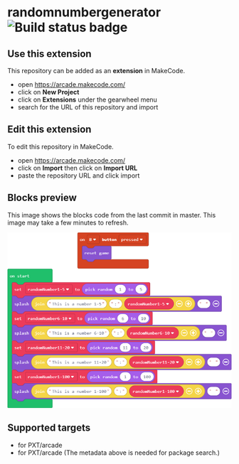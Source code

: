 # randomnumbergenerator ![Build status badge](https://github.com/terrellcowherd/randomnumbergenerator/workflows/MakeCode/badge.svg)



## Use this extension

This repository can be added as an **extension** in MakeCode.

* open https://arcade.makecode.com/
* click on **New Project**
* click on **Extensions** under the gearwheel menu
* search for the URL of this repository and import

## Edit this extension

To edit this repository in MakeCode.

* open https://arcade.makecode.com/
* click on **Import** then click on **Import URL**
* paste the repository URL and click import

## Blocks preview

This image shows the blocks code from the last commit in master.
This image may take a few minutes to refresh.

![A rendered view of the blocks](https://github.com/terrellcowherd/randomnumbergenerator/raw/master/.makecode/blocks.png)

## Supported targets

* for PXT/arcade
* for PXT/arcade
(The metadata above is needed for package search.)


